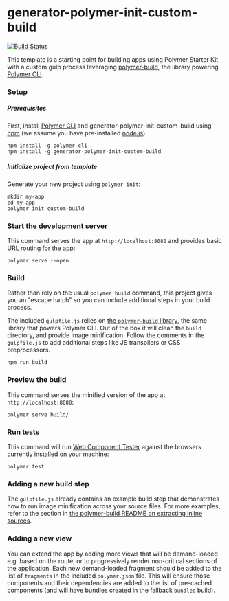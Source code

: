 # generator-polymer-init-custom-build

[![Build Status](https://travis-ci.org/PolymerElements/generator-polymer-init-custom-build.svg?branch=master)](https://travis-ci.org/PolymerElements/generator-polymer-init-custom-build)

This template is a starting point for building apps using Polymer Starter Kit
with a custom gulp process leveraging [polymer-build](https://github.com/Polymer/polymer-build),
the library powering [Polymer CLI](https://github.com/Polymer/polymer-cli).

### Setup

##### Prerequisites

First, install [Polymer CLI](https://github.com/Polymer/polymer-cli) and
generator-polymer-init-custom-build using [npm](https://www.npmjs.com) (we
assume you have pre-installed [node.js](https://nodejs.org)).

    npm install -g polymer-cli
    npm install -g generator-polymer-init-custom-build

##### Initialize project from template

Generate your new project using `polymer init`:

    mkdir my-app
    cd my-app
    polymer init custom-build

### Start the development server

This command serves the app at `http://localhost:8080` and provides basic URL
routing for the app:

    polymer serve --open

### Build

Rather than rely on the usual `polymer build` command, this project gives you an
"escape hatch" so you can include additional steps in your build process.

The included `gulpfile.js` relies on [the `polymer-build` library](https://github.com/Polymer/polymer-build),
the same library that powers Polymer CLI. Out of the box it will clean the
`build` directory, and provide image minification. Follow the comments in the
`gulpfile.js` to add additional steps like JS transpilers or CSS preprocessors.

    npm run build

### Preview the build

This command serves the minified version of the app at `http://localhost:8080`:

    polymer serve build/

### Run tests

This command will run [Web Component Tester](https://github.com/Polymer/web-component-tester)
against the browsers currently installed on your machine:

    polymer test

### Adding a new build step

The `gulpfile.js` already contains an example build step that demonstrates how
to run image minification across your source files. For more examples, refer to
the section in [the polymer-build README on extracting inline sources](https://github.com/Polymer/polymer-build#extracting-inlined-cssjs).

### Adding a new view

You can extend the app by adding more views that will be demand-loaded
e.g. based on the route, or to progressively render non-critical sections of the
application. Each new demand-loaded fragment should be added to the list of
`fragments` in the included `polymer.json` file. This will ensure those
components and their dependencies are added to the list of pre-cached components
(and will have bundles created in the fallback `bundled` build).

